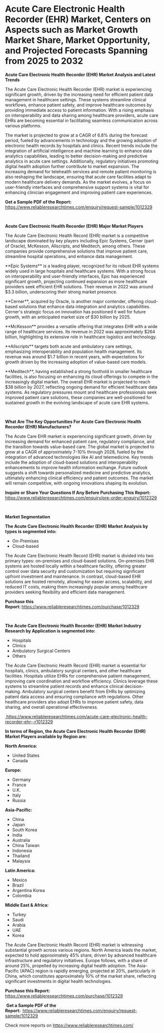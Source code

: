 <p><h1>Acute Care Electronic Health Recorder (EHR) Market, Centers on Aspects such as Market Growth Market Share, Market Opportunity, and Projected Forecasts Spanning from 2025 to 2032</h1></p><p><strong>Acute Care Electronic Health Recorder (EHR) Market Analysis and Latest Trends</strong></p>
<p><p>The Acute Care Electronic Health Recorder (EHR) market is experiencing significant growth, driven by the increasing need for efficient patient data management in healthcare settings. These systems streamline clinical workflows, enhance patient safety, and improve healthcare outcomes by providing immediate access to patient information. With a rising emphasis on interoperability and data sharing among healthcare providers, acute care EHRs are becoming essential in facilitating seamless communication across various platforms.</p><p>The market is projected to grow at a CAGR of 6.8% during the forecast period, fueled by advancements in technology and the growing adoption of electronic health records by hospitals and clinics. Recent trends include the integration of artificial intelligence and machine learning to enhance data analytics capabilities, leading to better decision-making and predictive analytics in acute care settings. Additionally, regulatory initiatives promoting digital health adoption further contribute to market expansion. The increasing demand for telehealth services and remote patient monitoring is also reshaping the landscape, ensuring that acute care facilities adapt to modern healthcare delivery demands. As the market evolves, a focus on user-friendly interfaces and comprehensive support systems is vital for enhancing clinician engagement and improving patient care experiences.</p></p>
<p><strong>Get a Sample PDF of the Report:&nbsp;</strong> <a href="https://www.reliableresearchtimes.com/enquiry/request-sample/1012329?utm_campaign=2237&utm_medium=2&utm_source=Github&utm_content=ia&utm_term=03032025&utm_id=acute-care-electronic-health-recorder-ehr">https://www.reliableresearchtimes.com/enquiry/request-sample/1012329</a></p>
<p>&nbsp;</p>
<p><strong>Acute Care Electronic Health Recorder (EHR) Major Market Players</strong></p>
<p><p>The Acute Care Electronic Health Record (EHR) market is a competitive landscape dominated by key players including Epic Systems, Cerner (part of Oracle), McKesson, Allscripts, and Meditech, among others. These companies provide comprehensive solutions that improve patient care, streamline hospital operations, and enhance data management.</p><p>**Epic Systems** is a leading player, recognized for its robust EHR systems widely used in large hospitals and healthcare systems. With a strong focus on interoperability and user-friendly interfaces, Epic has experienced significant growth, projecting continued expansion as more healthcare providers seek efficient EHR solutions. Their revenue in 2022 was around $3.3 billion, underscoring their strong market presence.</p><p>**Cerner**, acquired by Oracle, is another major contender, offering cloud-based solutions that enhance data integration and analytics capabilities. Cerner's strategic focus on innovation has positioned it well for future growth, with an anticipated market size of $30 billion by 2025.</p><p>**McKesson** provides a versatile offering that integrates EHR with a wide range of healthcare services. Its revenue in 2022 was approximately $264 billion, highlighting its extensive role in healthcare logistics and technology.</p><p>**Allscripts** targets both acute and ambulatory care settings, emphasizing interoperability and population health management. Its revenue was around $1.7 billion in recent years, with expectations for growth driven by the increasing adoption of value-based care models.</p><p>**Meditech**, having established a strong foothold in smaller healthcare facilities, is also focusing on enhancing its cloud offerings to compete in the increasingly digital market. The overall EHR market is projected to reach $38 billion by 2027, reflecting ongoing demand for efficient healthcare data systems. As regulatory pressures mount and healthcare professionals seek improved patient care solutions, these companies are well-positioned for sustained growth in the evolving landscape of acute care EHR systems.</p></p>
<p>&nbsp;</p>
<p><strong>What Are The Key Opportunities For Acute Care Electronic Health Recorder (EHR) Manufacturers?</strong></p>
<p><p>The Acute Care EHR market is experiencing significant growth, driven by increasing demand for enhanced patient care, regulatory compliance, and the transition towards value-based care. The global market is projected to grow at a CAGR of approximately 7-10% through 2028, fueled by the integration of advanced technologies like AI and telemedicine. Key trends include the adoption of cloud-based solutions and interoperability enhancements to improve health information exchange. Future outlook suggests a shift towards personalized medicine and predictive analytics, ultimately enhancing clinical efficiency and patient outcomes. The market will remain competitive, with ongoing innovations shaping its evolution.</p></p>
<p><strong>Inquire or Share Your Questions If Any Before Purchasing This Report:</strong> <a href="https://www.reliableresearchtimes.com/enquiry/pre-order-enquiry/1012329?utm_campaign=2237&utm_medium=2&utm_source=Github&utm_content=ia&utm_term=03032025&utm_id=acute-care-electronic-health-recorder-ehr">https://www.reliableresearchtimes.com/enquiry/pre-order-enquiry/1012329</a></p>
<p>&nbsp;</p>
<p><strong>Market Segmentation</strong></p>
<p><strong>The Acute Care Electronic Health Recorder (EHR) Market Analysis by types is segmented into:</strong></p>
<p><ul><li>On-Premises</li><li>Cloud-based</li></ul></p>
<p><p>The Acute Care Electronic Health Record (EHR) market is divided into two primary types: on-premises and cloud-based solutions. On-premises EHR systems are hosted locally within a healthcare facility, offering greater control over data security and customization but requiring significant upfront investment and maintenance. In contrast, cloud-based EHR solutions are hosted remotely, allowing for easier access, scalability, and reduced IT costs, making them increasingly popular among healthcare providers seeking flexibility and efficient data management.</p></p>
<p><strong>Purchase this Report:&nbsp;</strong><a href="https://www.reliableresearchtimes.com/purchase/1012329?utm_campaign=2237&utm_medium=2&utm_source=Github&utm_content=ia&utm_term=03032025&utm_id=acute-care-electronic-health-recorder-ehr">https://www.reliableresearchtimes.com/purchase/1012329</a></p>
<p>&nbsp;</p>
<p><strong>The Acute Care Electronic Health Recorder (EHR) Market Industry Research by Application is segmented into:</strong></p>
<p><ul><li>Hospitals</li><li>Clinics</li><li>Ambulatory Surgical Centers</li><li>Others</li></ul></p>
<p><p>The Acute Care Electronic Health Record (EHR) market is essential for hospitals, clinics, ambulatory surgical centers, and other healthcare facilities. Hospitals utilize EHRs for comprehensive patient management, improving care coordination and workflow efficiency. Clinics leverage these systems to streamline patient records and enhance clinical decision-making. Ambulatory surgical centers benefit from EHRs by optimizing patient data access and ensuring compliance with regulations. Other healthcare providers also adopt EHRs to improve patient safety, data sharing, and overall operational effectiveness.</p></p>
<p><a href="https://www.reliableresearchtimes.com/acute-care-electronic-health-recorder-ehr--r1012329?utm_campaign=2237&utm_medium=2&utm_source=Github&utm_content=ia&utm_term=03032025&utm_id=acute-care-electronic-health-recorder-ehr">&nbsp;https://www.reliableresearchtimes.com/acute-care-electronic-health-recorder-ehr--r1012329</a></p>
<p><strong>In terms of Region, the Acute Care Electronic Health Recorder (EHR) Market Players available by Region are:</strong></p>
<p>
    <p> <strong> North America: </strong>
        <ul>
            <li>United States</li>
            <li>Canada</li>
        </ul>
        </p> 
    <p> <strong> Europe: </strong>
        <ul>
            <li>Germany</li>
            <li>France</li>
            <li>U.K.</li>
            <li>Italy</li>
            <li>Russia</li>
        </ul>
        </p> 
    <p> <strong> Asia-Pacific: </strong>
        <ul>
            <li>China</li>
            <li>Japan</li>
            <li>South Korea</li>
            <li>India</li>
            <li>Australia</li>
            <li>China Taiwan</li>
            <li>Indonesia</li>
            <li>Thailand</li>
            <li>Malaysia</li>
        </ul>
        </p> 
    <p> <strong> Latin America: </strong>
        <ul>
            <li>Mexico</li>
            <li>Brazil</li>
            <li>Argentina Korea</li>
            <li>Colombia</li>
        </ul>
        </p> 
    <p> <strong> Middle East & Africa: </strong>
        <ul>
            <li>Turkey</li>
            <li>Saudi</li>
            <li>Arabia</li>
            <li>UAE</li>
            <li>Korea</li>
        </ul>
    </p>
    </p>
<p><p>The Acute Care Electronic Health Record (EHR) market is witnessing substantial growth across various regions. North America leads the market, expected to hold approximately 45% share, driven by advanced healthcare infrastructure and regulatory initiatives. Europe follows, with a share of around 25%, propelled by increasing digital health adoption. The Asia-Pacific (APAC) region is rapidly emerging, projected at 20%, particularly in China, which constitutes approximately 10% of the market share, reflecting significant investments in digital health technologies.</p></p>
<p><strong>Purchase this Report: </strong><a href="https://www.reliableresearchtimes.com/purchase/1012329?utm_campaign=2237&utm_medium=2&utm_source=Github&utm_content=ia&utm_term=03032025&utm_id=acute-care-electronic-health-recorder-ehr">https://www.reliableresearchtimes.com/purchase/1012329</a></p>
<p>&nbsp;<strong>Get a Sample PDF of the Report:&nbsp;&nbsp;</strong><a href="https://www.reliableresearchtimes.com/enquiry/request-sample/1012329?utm_campaign=2237&utm_medium=2&utm_source=Github&utm_content=ia&utm_term=03032025&utm_id=acute-care-electronic-health-recorder-ehr">https://www.reliableresearchtimes.com/enquiry/request-sample/1012329</a></p>
<p><strong></strong></p>
<p>Check more reports on <a href="https://www.reliableresearchtimes.com/?utm_campaign=2237&utm_medium=2&utm_source=Github&utm_content=ia&utm_term=03032025&utm_id=acute-care-electronic-health-recorder-ehr">https://www.reliableresearchtimes.com/</a></p>